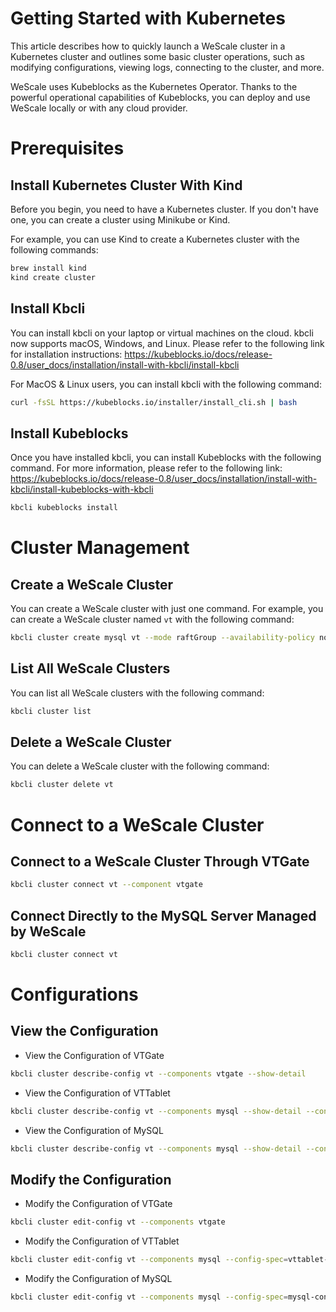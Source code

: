 Getting Started with Kubernetes
=====================

This article describes how to quickly launch a WeScale cluster in a Kubernetes cluster and outlines some basic cluster operations, such as modifying configurations, viewing logs, connecting to the cluster, and more.

WeScale uses Kubeblocks as the Kubernetes Operator. Thanks to the powerful operational capabilities of Kubeblocks, you can deploy and use WeScale locally or with any cloud provider.

# Prerequisites
## Install Kubernetes Cluster With Kind
Before you begin, you need to have a Kubernetes cluster. If you don't have one, you can create a cluster using Minikube or Kind.

For example, you can use Kind to create a Kubernetes cluster with the following commands:
```zsh
brew install kind
kind create cluster
```

## Install Kbcli

You can install kbcli on your laptop or virtual machines on the cloud. kbcli now supports macOS, Windows, and Linux.
Please refer to the following link for installation instructions:
https://kubeblocks.io/docs/release-0.8/user_docs/installation/install-with-kbcli/install-kbcli

For MacOS & Linux users, you can install kbcli with the following command:
```zsh
curl -fsSL https://kubeblocks.io/installer/install_cli.sh | bash
```

## Install Kubeblocks

Once you have installed kbcli, you can install Kubeblocks with the following command. For more information, please refer to the following link:
https://kubeblocks.io/docs/release-0.8/user_docs/installation/install-with-kbcli/install-kubeblocks-with-kbcli
```zsh
kbcli kubeblocks install
```

# Cluster Management
## Create a WeScale Cluster
You can create a WeScale cluster with just one command. For example, you can create a WeScale cluster named `vt` with the following command:
```zsh
kbcli cluster create mysql vt --mode raftGroup --availability-policy none --proxy-enabled true 
```

## List All WeScale Clusters
You can list all WeScale clusters with the following command:
```zsh
kbcli cluster list
```

## Delete a WeScale Cluster
You can delete a WeScale cluster with the following command:
```zsh
kbcli cluster delete vt
```

# Connect to a WeScale Cluster
## Connect to a WeScale Cluster Through VTGate
```zsh
kbcli cluster connect vt --component vtgate
```

## Connect Directly to the MySQL Server Managed by WeScale
```zsh
kbcli cluster connect vt
```

# Configurations
## View the Configuration
* View the Configuration of VTGate
```zsh
kbcli cluster describe-config vt --components vtgate --show-detail
```
* View the Configuration of VTTablet
```zsh
kbcli cluster describe-config vt --components mysql --show-detail --config-specs vttablet-config
```
* View the Configuration of MySQL
```zsh
kbcli cluster describe-config vt --components mysql --show-detail --config-specs mysql-consensusset-config
```


## Modify the Configuration
* Modify the Configuration of VTGate
```zsh
kbcli cluster edit-config vt --components vtgate
```
* Modify the Configuration of VTTablet
```zsh
kbcli cluster edit-config vt --components mysql --config-spec=vttablet-config
```
* Modify the Configuration of MySQL
```zsh
kbcli cluster edit-config vt --components mysql --config-spec=mysql-consensusset-config
```




